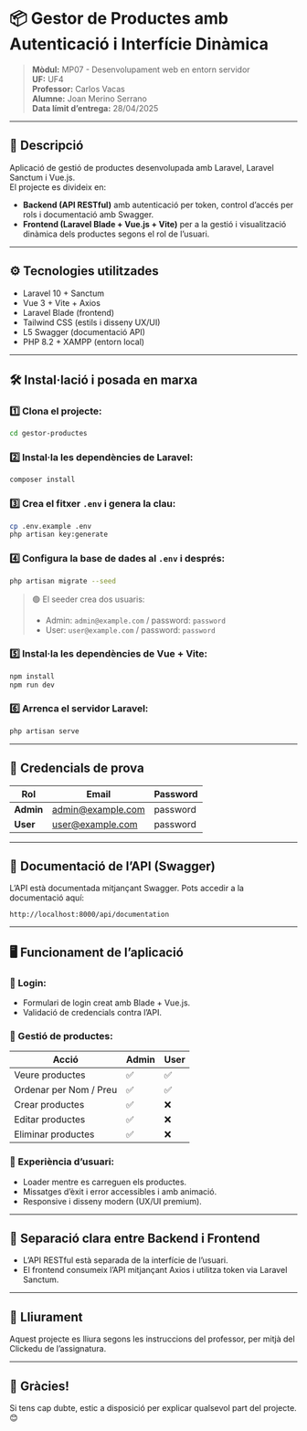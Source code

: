 # 📦 Gestor de Productes amb Autenticació i Interfície Dinàmica

> **Mòdul:** MP07 - Desenvolupament web en entorn servidor  
> **UF:** UF4  
> **Professor:** Carlos Vacas  
> **Alumne:** Joan Merino Serrano  
> **Data límit d’entrega:** 28/04/2025

---

## 📝 Descripció

Aplicació de gestió de productes desenvolupada amb Laravel, Laravel Sanctum i Vue.js.  
El projecte es divideix en:

- **Backend (API RESTful)** amb autenticació per token, control d’accés per rols i documentació amb Swagger.
- **Frontend (Laravel Blade + Vue.js + Vite)** per a la gestió i visualització dinàmica dels productes segons el rol de l’usuari.

---

## ⚙️ Tecnologies utilitzades

- Laravel 10 + Sanctum
- Vue 3 + Vite + Axios
- Laravel Blade (frontend)
- Tailwind CSS (estils i disseny UX/UI)
- L5 Swagger (documentació API)
- PHP 8.2 + XAMPP (entorn local)

---

## 🛠️ Instal·lació i posada en marxa

### 1️⃣ Clona el projecte:
```bash
cd gestor-productes
```

### 2️⃣ Instal·la les dependències de Laravel:
```bash
composer install
```

### 3️⃣ Crea el fitxer `.env` i genera la clau:
```bash
cp .env.example .env
php artisan key:generate
```

### 4️⃣ Configura la base de dades al `.env` i després:
```bash
php artisan migrate --seed
```

> 🟢 El seeder crea dos usuaris:
> - Admin: `admin@example.com` / password: `password`
> - User: `user@example.com` / password: `password`

### 5️⃣ Instal·la les dependències de Vue + Vite:
```bash
npm install
npm run dev
```

### 6️⃣ Arrenca el servidor Laravel:
```bash
php artisan serve
```

---

## 🔐 Credencials de prova

| Rol       | Email                | Password   |
|-----------|----------------------|------------|
| **Admin** | admin@example.com     | password   |
| **User**  | user@example.com      | password   |

---

## 📑 Documentació de l’API (Swagger)

L’API està documentada mitjançant Swagger. Pots accedir a la documentació aquí:

```
http://localhost:8000/api/documentation
```

---

## 🖥️ Funcionament de l’aplicació

### 🔸 Login:
- Formulari de login creat amb Blade + Vue.js.
- Validació de credencials contra l’API.

### 🔸 Gestió de productes:
| Acció                    | Admin | User  |
|--------------------------|-------|-------|
| Veure productes          | ✅    | ✅    |
| Ordenar per Nom / Preu   | ✅    | ✅    |
| Crear productes          | ✅    | ❌    |
| Editar productes         | ✅    | ❌    |
| Eliminar productes       | ✅    | ❌    |

### 🔸 Experiència d’usuari:
- Loader mentre es carreguen els productes.
- Missatges d’èxit i error accessibles i amb animació.
- Responsive i disseny modern (UX/UI premium).

---

## 💎 Separació clara entre Backend i Frontend

- L’API RESTful està separada de la interfície de l’usuari.
- El frontend consumeix l’API mitjançant Axios i utilitza token via Laravel Sanctum.

---

## 📂 Lliurament

Aquest projecte es lliura segons les instruccions del professor, per mitjà del Clickedu de l’assignatura.

---

## 🙌 Gràcies!

Si tens cap dubte, estic a disposició per explicar qualsevol part del projecte. 😊

